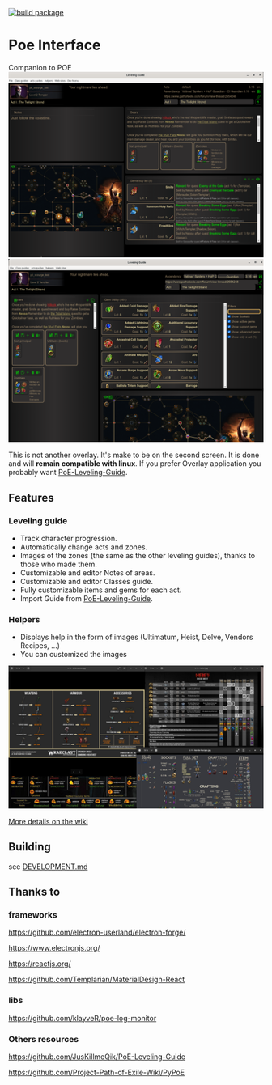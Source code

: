 [![build package](https://github.com/mmaura/poe-interface/actions/workflows/main.yml/badge.svg)](https://github.com/mmaura/poe-interface/actions/workflows/main.yml)
# Poe Interface
Companion to POE
![alt](https://raw.githubusercontent.com/mmaura/poe-interface/main/docs/screen_1.png)
![alt](https://raw.githubusercontent.com/mmaura/poe-interface/main/docs/screen_3.png)

This is not another overlay. It's make to be on the second screen. It is done and will **remain compatible with linux**.
If you prefer Overlay application you probably want [PoE-Leveling-Guide](https://github.com/JusKillmeQik/PoE-Leveling-Guide).

## Features
### Leveling guide
* Track character progression.
* Automatically change acts and zones.
* Images of the zones (the same as the other leveling guides), thanks to those who made them.
* Customizable and editor Notes of areas.
* Customizable and editor Classes guide.
* Fully customizable items and gems for each act.
* Import Guide from [PoE-Leveling-Guide](https://github.com/JusKillmeQik/PoE-Leveling-Guide).

### Helpers
* Displays help in the form of images (Ultimatum, Heist, Delve, Vendors Recipes, ...)
* You can customized the images

![alt](https://raw.githubusercontent.com/mmaura/poe-interface/main/docs/screen_2.png)

[More details on the wiki](https://github.com/mmaura/poe-interface/wiki)

## Building
see [DEVELOPMENT.md](DEVELOPMENT.md)

## Thanks to
### frameworks
https://github.com/electron-userland/electron-forge/

https://www.electronjs.org/

https://reactjs.org/

https://github.com/Templarian/MaterialDesign-React

### libs

https://github.com/klayveR/poe-log-monitor

### Others resources

https://github.com/JusKillmeQik/PoE-Leveling-Guide

https://github.com/Project-Path-of-Exile-Wiki/PyPoE


